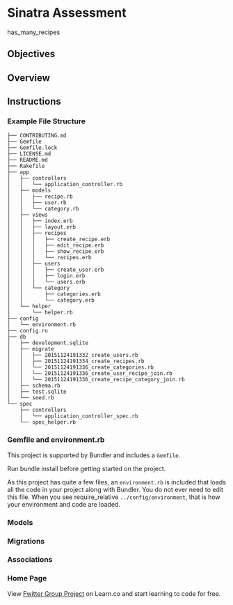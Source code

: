 # Sinatra Assessment

has_many_recipes

## Objectives

## Overview

## Instructions

### Example File Structure

```
├── CONTRIBUTING.md
├── Gemfile
├── Gemfile.lock
├── LICENSE.md
├── README.md
├── Rakefile
├── app
│   ├── controllers
│   │   └── application_controller.rb
│   ├── models
│   │   ├── recipe.rb
│   │   ├── user.rb
│   │   └── category.rb
│   ├── views
│   │   ├── index.erb
│   │   ├── layout.erb
│   │   ├── recipes
│   │   │   ├── create_recipe.erb
│   │   │   ├── edit_recipe.erb
│   │   │   ├── show_recipe.erb
│   │   │   └── recipes.erb
│   │   ├── users
│   │   │   ├── create_user.erb
│   │   │   ├── login.erb
│   │   │   └── users.erb
│   │   └── category
│   │       ├── categories.erb
│   │       └── category.erb
│   └── helper
│       └── helper.rb
├── config
│   └── environment.rb
├── config.ru
├── db
│   ├── development.sqlite
│   ├── migrate
│   │   ├── 20151124191332_create_users.rb
│   │   ├── 20151124191334_create_recipes.rb
│   │   └── 20151124191336_create_categories.rb
│   │   └── 20151124191336_create_user_recipe_join.rb
│   │   └── 20151124191336_create_recipe_category_join.rb
│   ├── schema.rb
│   ├── test.sqlite
│   └── seed.rb
└── spec
    ├── controllers
    │   └── application_controller_spec.rb
    └── spec_helper.rb
```

### Gemfile and environment.rb

This project is supported by Bundler and includes a `Gemfile`.

Run bundle install before getting started on the project.

As this project has quite a few files, an `environment.rb` is included that loads all the code in your project along with Bundler. You do not ever need to edit this file. When you see require_relative `../config/environment`, that is how your environment and code are loaded.

### Models

### Migrations

### Associations

### Home Page

<p data-visibility='hidden'>View <a href='https://learn.co/lessons/sinatra-fwitter-group-project' title='Fwitter Group Project'>Fwitter Group Project</a> on Learn.co and start learning to code for free.</p>
